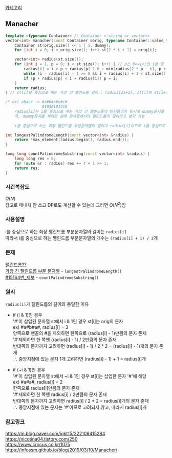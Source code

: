 [카테고리](/README.md)
## Manacher
```cpp
template <typename Container> // Container = string or vector<>
vector<int> manacher(const Container &orig, typename Container::value_type dummy) { // dummy는 Container에 없는 문자 -> ex) char이면 '#' 같은 거
    Container st(orig.size() << 1 | 1, dummy);
    for (int i = 0; i < orig.size(); i++) st[2 * i + 1] = orig[i];

    vector<int> radius(st.size());
    for (int i = 1, p = 0; i < st.size(); i++) { // p는 0<=j<i인 j들 중 j + radius[j]가 가장 큰 j
        radius[i] = i > p + radius[p] ? 0 : min(radius[2 * p - i], p + radius[p] - i);
        while (i - radius[i] - 1 >= 0 && i + radius[i] + 1 < st.size() && st[i - radius[i] - 1] == st[i + radius[i] + 1]) ++radius[i];
        if (p + radius[p] < i + radius[i]) p = i;
    }
    return radius;
} // st[i]를 중심으로 하는 가장 긴 펠린드롬 길이 : radius[2i+1], st[i]와 st[i+1] 중심으로 하는 건 radius[2i+2]

/* ex) abacc -> #a#b#a#c#c#
                01030101210 
    radius[i]는 i를 중심으로 하는 가장 긴 펠린드롬의 반지름임과 동시에 dummy문자를 지웠을 때 남는 진짜 문자의 개수와 같음.
    즉, dummy문자를 제외한 원래 문자열에서의 펠린드롬의 길이라고 생각 가능
    
    i를 중심으로 하는 최장 펠린드롬 부분문자열의 길이가 radius[i]이므로 i를 중심으로 하는 펠린드롬 부분문자열의 개수는 (radius[i] + 1) / 2개 */

int longestPalindromeLength(const vector<int> &radius) {
    return *max_element(radius.begin(), radius.end());
}

long long countPalindromeSubstring(const vector<int> &radius) {
    long long res = 0;
    for (auto &r : radius) res += r + 1 >> 1;
    return res;
}
```
### 시간복잡도 
$O(N)$   
참고로 매내처 안 쓰고 DP로도 계산할 수 있는데 그러면 $O(N^2)$임   

### 사용설명
i를 중심으로 하는 최장 펠린드롬 부분문자열의 길이는 `radius[i]`   
따라서 i를 중심으로 하는 펠린드롬 부분문자열의 개수는 `(radius[i] + 1) / 2`개   

### 문제
[팰린드롬??](https://www.acmicpc.net/problem/11046)   
[가장 긴 팰린드롬 부분 문자열](https://www.acmicpc.net/problem/13275) - `longestPalindromeLength()`   
[#15164번_제보](https://www.acmicpc.net/problem/16163) - `countPalindromeSubstring()`   

### 원리
`radius[i]`가 펠린드롬의 길이와 동일한 이유   
* if (i & 1)인 경우   
'#'이 삽입된 문자열 st에서 i & 1인 경우 st[i]는 orig의 문자   
ex) #a#b#a#, radius[i] = 3   
양쪽으로 맨끝의 #을 제외하면 한쪽으로 (radius[i] - 1)만큼의 문자 존재   
'#'제외하면 한 쪽엔 (radius[i] - 1) / 2만큼의 문자 존재   
반대쪽의 문자까지 고려하면 (radius[i] - 1) / 2 * 2 = (radius[i] - 1)개의 문자 존재   
$\therefore$ 중앙지점에 있는 문자 1개 고려하면 (radius[i] - 1) + 1 = radius[i]개   

* if (~i & 1)인 경우   
'#'이 삽입된 문자열 st에서 ~i & 1인 경우 st[i]는 삽입한 문자 '#'에 해당   
ex) #a#a#, radius[i] = 2   
한쪽으로 radius[i]만큼의 문자 존재   
'#'제외하면 한 쪽엔 radius[i] / 2만큼의 문자 존재   
반대쪽의 문자까지 고려하면 radius[i] / 2 * 2 = radius[i]개의 문자 존재   
$\therefore$ 중앙지점에 있는 문자는 '#'이므로 고려되지 않고, 따라서 radius[i]개   

### 참고링크
https://m.blog.naver.com/jqkt15/222108415284   
https://nicotina04.tistory.com/250   
https://www.crocus.co.kr/1075   
https://infossm.github.io/blog/2019/03/10/Manacher/   